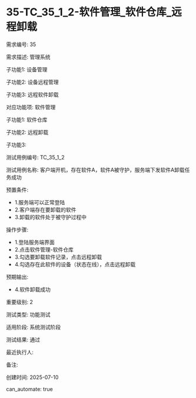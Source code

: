 # 35-TC_35_1_2-软件管理_软件仓库_远程卸载

需求编号: 35

需求描述: 管理系统

子功能1: 设备管理

子功能2: 设备远程管理

子功能3: 远程软件卸载


对应功能项: 软件管理

子功能1: 软件仓库

子功能2: 远程卸载

子功能3: 


测试用例编号: TC_35_1_2

测试用例名称: 客户端开机，存在软件A，软件A被守护，服务端下发软件A卸载任务成功

预置条件:
- 1.服务端可以正常登陆
- 2.客户端存在要卸载的软件
- 3.卸载的软件处于被守护过程中

操作步骤:
- 1.登陆服务端界面
- 2.点击软件管理-软件仓库
- 3.勾选要卸载软件记录，点击远程卸载
- 4.勾选存在此软件的设备（状态在线），点击远程卸载

预期输出:
- 4.软件卸载成功

重要级别: 2

测试类型: 功能测试

适用阶段: 系统测试阶段

测试结果: 通过

最近执行人: 

备注: 

创建时间: 2025-07-10

can_automate: true
